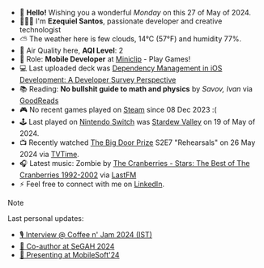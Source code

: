 - 👋 **Hello!** Wishing you a wonderful *Monday* on this 27 of May of 2024.
- 🙋🏻‍♂️ I'm **Ezequiel Santos**, passionate developer and creative technologist
- ⛅ The weather here is few clouds, 14°C (57°F) and humidity 77%.
- 🔬 Air Quality here, **AQI Level**: 2
- 💼 Role: **Mobile Developer** at [Miniclip](https://www.miniclip.com) - Play Games!
- 💻 Last uploaded deck was [Dependency Management in iOS Development: A Developer Survey Perspective](https://speakerdeck.com/ezefranca/dependency-management-in-ios-development-a-developer-survey-perspective)
- 📚 Reading: **No bullshit guide to math and physics** by *Savov, Ivan* via [GoodReads](https://www.goodreads.com/review/list/21512585-ezequiel-fran-a-dos-santos)
- 🎮 No recent games played on [Steam](https://steamcommunity.com/id/ezequielapp) since 08 Dec 2023 :(
- 🕹️ Last played on [Nintendo Switch](https://lounge.nintendo.com/friendcode/5071-0358-7137/DKDfpY5MsZ) was [Stardew Valley](https://ec.nintendo.com/apps/0100e65002bb8000/PT?lang=en-GB) on 19 of May of 2024.
- 📺 Recently watched [The Big Door Prize](https://www.tvtime.com/show/403752) S2E7 "Rehearsals" on 26 May 2024 via [TVTime](https://www.tvtime.com/user/4784821).
- 🎧 Latest music: Zombie by [The Cranberries - Stars: The Best of The Cranberries 1992-2002](https://www.last.fm/music/The+Cranberries/_/Zombie) via [LastFM](https://www.last.fm/user/ezefranca)
- ⚡ Feel free to connect with me on [LinkedIn](https://www.linkedin.com/in/ezefranca).



> [!NOTE]
> Last personal updates:
>  - [🎙️ Interview @ Coffee n' Jam 2024 (IST)](https://ezefranca.com/news/coffee-n-jam-2024-ist)
>  - [🌟 Co-author at SeGAH 2024](https://ezefranca.com/news/paper-segah-2024)
>  - [📃 Presenting at MobileSoft'24](https://ezefranca.com/news/presenting-mobilesoft-2024)

